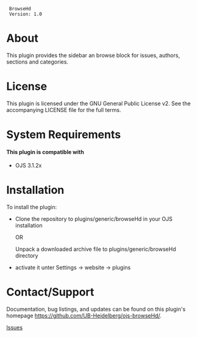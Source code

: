 ```
 BrowseHd
 Version: 1.0
```

# About

This plugin provides the sidebar an browse block for issues, authors, sections and categories.

# License

This plugin is licensed under the GNU General Public License v2.
See the accompanying LICENSE file for the full terms.

# System Requirements


#### This plugin is compatible with
 - OJS 3.1.2x

# Installation

To install the plugin:
 - Clone the repository to plugins/generic/browseHd in your OJS installation
 
   OR
   
   Unpack a downloaded archive file to plugins/generic/browseHd directory
 
 - activate it unter Settings -> website -> plugins  


# Contact/Support

Documentation, bug listings, and updates can be found on this plugin's homepage
 <https://github.com/UB-Heidelberg/ojs-browseHd/>.

[Issues ](https://github.com/UB-Heidelberg/ojs-browseHd/issues)
